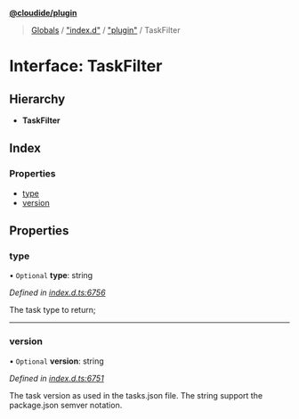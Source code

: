 **[@cloudide/plugin](../README.md)**

> [Globals](../README.md) / ["index.d"](../modules/_index_d_.md) / ["plugin"](../modules/_index_d_._plugin_.md) / TaskFilter

# Interface: TaskFilter

## Hierarchy

* **TaskFilter**

## Index

### Properties

* [type](_index_d_._plugin_.taskfilter.md#type)
* [version](_index_d_._plugin_.taskfilter.md#version)

## Properties

### type

• `Optional` **type**: string

*Defined in [index.d.ts:6756](https://github.com/shuyaqian/cloudide-plugin-api/blob/57a3a2a/index.d.ts#L6756)*

The task type to return;

___

### version

• `Optional` **version**: string

*Defined in [index.d.ts:6751](https://github.com/shuyaqian/cloudide-plugin-api/blob/57a3a2a/index.d.ts#L6751)*

The task version as used in the tasks.json file.
The string support the package.json semver notation.
